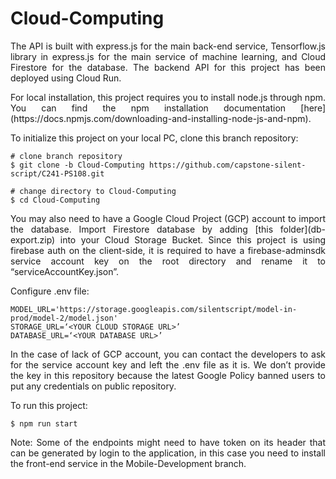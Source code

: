 # Cloud-Computing

<p align="justify">The API is built with express.js for the main back-end service, Tensorflow.js library in express.js for the main service of machine learning, and Cloud Firestore for the database. The backend API for this project has been deployed using Cloud Run.</p>

<p align="justify">For local installation, this project requires you to install node.js through npm. You can find the npm installation documentation [here](https://docs.npmjs.com/downloading-and-installing-node-js-and-npm).</p>

To initialize this project on your local PC, clone this branch repository:

```
# clone branch repository
$ git clone -b Cloud-Computing https://github.com/capstone-silent-script/C241-PS108.git
```
```
# change directory to Cloud-Computing
$ cd Cloud-Computing
```
<p align="justify">You may also need to have a Google Cloud Project (GCP) account to import the database. Import Firestore database by adding [this folder](db-export.zip) into your Cloud Storage Bucket. Since this project is using firebase auth on the client-side, it is required to have a firebase-adminsdk service account key on the root directory and rename it to “serviceAccountKey.json”.</p>

Configure .env file:
```
MODEL_URL='https://storage.googleapis.com/silentscript/model-in-prod/model-2/model.json'
STORAGE_URL=‘<YOUR CLOUD STORAGE URL>’
DATABASE_URL=‘<YOUR DATABASE URL>’
```

<p align="justify">In the case of lack of GCP account, you can contact the developers to ask for the service account key and left the .env file as it is. We don’t provide the key in this repository because the latest Google Policy banned users to put any credentials on public repository.</p>

To run this project:
```
$ npm run start
```
<p align="justify">Note: Some of the endpoints might need to have token on its header that can be generated by login to the application, in this case you need to install the front-end service in the Mobile-Development branch.</p>
